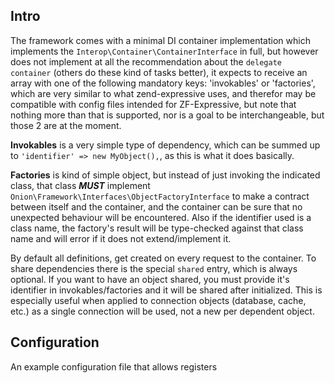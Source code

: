 ## Intro

The framework comes with a minimal DI container implementation which
implements the `Interop\Container\ContainerInterface` in full, but 
however does not implement at all the recommendation about the 
`delegate container` (others do these kind of tasks better), it expects 
to receive an array with one of the following mandatory keys: 
'invokables' or 'factories', which are very similar to what 
zend-expressive uses, and therefor may be compatible with config files 
intended for ZF-Expressive, but note that nothing more than that is 
supported, nor is a goal to be interchangeable, but those 2 are at the 
moment.

**Invokables** is a very simple type of dependency, which can be summed
up to `'identifier' => new MyObject(),`, as this is what it does 
basically.

**Factories** is kind of simple object, but instead of just invoking the
indicated class, that class ***MUST*** implement 
`Onion\Framework\Interfaces\ObjectFactoryInterface` to make a contract
between itself and the container, and the container can be sure that no
unexpected behaviour will be encountered. Also if the identifier used is
a class name, the factory's result will be type-checked against that 
class name and will error if it does not extend/implement it.

By default all definitions, get created on every request to the 
container. To share dependencies there is the special `shared` entry,
which is always optional. If you want to have an object shared, you 
must provide it's identifier in invokables/factories and it will be 
shared after initialized. This is especially useful when applied to 
connection objects (database, cache, etc.) as a single connection will
be used, not a new per dependent object.

## Configuration

An example configuration file that allows registers
